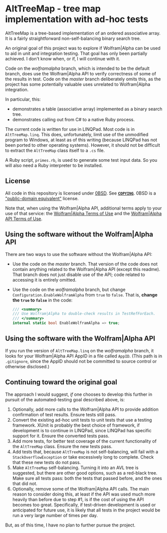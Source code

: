 <!-- SPDX-License-Identifier: 0BSD -->

# AltTreeMap - tree map implementation with ad-hoc tests

AltTreeMap is a tree-based implementation of an ordered associative array. It
is a fairly straightforward non-self-balancing binary search tree.

An original goal of this project was to explore if Wolfram|Alpha can be used to
aid in unit and integration testing. That goal has only been partially
achieved. I don't know when, or if, I will continue with it.

Code on the *wolframalpha* branch, which is intended to be the default branch,
does use the Wolfram|Alpha API to verify correctness of some of the results in
test. Code on the *master* branch deliberately omits this, as the project has
some potentially valuable uses unrelated to Wolfram|Alpha integration.

In particular, this:

- demonstrates a table (associative array) implemented as a binary search tree.
- demonstrates calling out from C# to a native Ruby process.

The current code is written for use in LINQPad. Most code is in
`AltTreeMap.linq`. This does, unfortunately, limit use of the unmodified
program to Windows, at least as of this writing (because LINQPad has not been
ported to other operating systems). However, it should not be difficult to
extract the `AltTreeMap` class itself to a `.cs` file.

A Ruby script, `primes.rb`, is used to generate some test input data. So you
will also need a Ruby interpreter to be installed.

## License

All code in this repository is licensed under
[0BSD](https://spdx.org/licenses/0BSD). See [**`COPYING`**](COPYING). 0BSD is a
["public-domain
equivalent"](https://en.wikipedia.org/wiki/Public-domain-equivalent_license)
license.

Note that, when using the Wolfram|Alpha API, additional terms apply to your use
of that service: the [Wolfram|Alpha Terms of
Use](https://www.wolframalpha.com/termsofuse) and the [Wolfram|Alpha API Terms
of Use](https://products.wolframalpha.com/api/termsofuse).

## Using the software without the Wolfram|Alpha API

There are two ways to use the software without the Wolfram|Alpha API:

- Use the code on the *master* branch. That version of the code does not
  contain anything related to the Wolfram|Alpha API (except this readme). That
  branch does not just disable use of the API; code related to accessing it is
  entirely omitted.

- Use the code on the *wolframalpha* branch, but change
  `Configuration.EnableWolframAlpha` from `true` to `false`. That is, **change the `true` to `false`** in the code:

  ```csharp
  /// <summary>
  /// Use Wolfram|Alpha to double-check results in TestRefForEach.
  /// </summary>
  internal static bool EnableWolframAlpha => true;
  ```

## Using the software with the Wolfram|Alpha API

If you run the version of `AltTreeMap.linq` on the *wolframalpha* branch, it
looks for your Wolfram|Alpha API AppID in a file called `AppID`. (This path is
in `.gitignore`, since the AppID should not be committed to source control or
otherwise disclosed.)

## Continuing toward the original goal

The approach I would suggest, *if* one chooses to develop this further in
pursuit of the automated-testing goal described above, is:

1. Optionally, add more calls to the Wolfram|Alpha API to provide addition
   confirmation of test results. Ensure tests still pass.
2. Convert the existing ad-hoc unit tests to unit tests that use a testing
   framework. XUnit is probably the best choice of framework, if development is
   to continue in LINQPad, since LINQPad has specific support for it. Ensure
   the converted tests pass.
3. Add more tests, for better test coverage of the current functionality of the
   `AltTreeMap` class. Ensure the new tests pass.
4. Add tests that, because `AltTreeMap` is not self-balancing, will fail with a
   `StackOverflowException` or take excessively long to complete. Check that
   these new tests do not pass.
5. Make `AltTreeMap` self-balancing. Turning it into an AVL tree is suggested,
   but there are other good options, such as a red-black tree. Make sure all
   tests pass: both the tests that passed before, and the ones that did not.
6. Optionally, remove some of the Wolfram|Alpha API calls. The main reason to
   consider doing this, at least if the API was used much more heavily than
   before due to step #1, is if the cost of using the API becomes too great.
   Specifically, if test-driven development is used or anticipated for future
   use, it is likely that all tests in the project would be run a very large
   number of times per day.

But, as of this time, I have no plan to further pursue the project.
